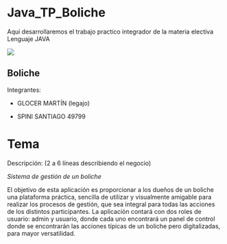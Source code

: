 # Java_TP_Boliche
Aqui desarrollaremos el trabajo practico integrador de la materia electiva Lenguaje JAVA

**![](https://lh4.googleusercontent.com/ptjW-3iL9bTm5-C0QnpPKPrbyWRCVwPkUOvZBuJr4xk9ARJoB-mCguPI2OWRdajDE_Clo8_EcuzgCgXgnpppYL8HTSKqTSLk_Xk02xyIznusYUBmW0DocNbAnecqq-M3hW8DsDbdrfFq3C99JKxl_Qs)**

## Boliche

 Integrantes:
 

 - GLOCER MARTÍN (legajo)
   
  *  SPINI SANTIAGO 49799

# Tema

Descripción: (2 a 6 líneas describiendo el negocio)

*Sistema de gestión de un boliche*

El objetivo de esta aplicación es proporcionar a los dueños de un boliche una plataforma práctica, sencilla de utilizar y visualmente amigable  para realizar los procesos de gestión, que sea integral para todas las acciones de los distintos participantes. La aplicación contará con dos roles de usuario: admin y usuario, donde cada uno encontrará un panel de control donde se encontrarán las acciones típicas de un boliche pero digitalizadas, para mayor versatilidad.
